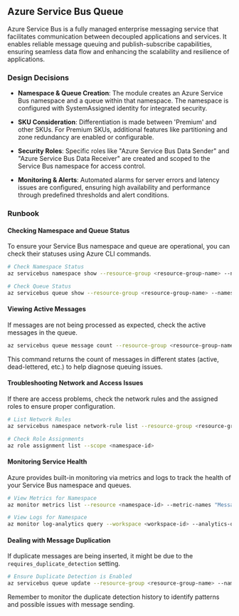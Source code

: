 ## Azure Service Bus Queue

Azure Service Bus is a fully managed enterprise messaging service that facilitates communication between decoupled applications and services. It enables reliable message queuing and publish-subscribe capabilities, ensuring seamless data flow and enhancing the scalability and resilience of applications.

### Design Decisions

- **Namespace & Queue Creation**: The module creates an Azure Service Bus namespace and a queue within that namespace. The namespace is configured with SystemAssigned identity for integrated security.
  
- **SKU Consideration**: Differentiation is made between 'Premium' and other SKUs. For Premium SKUs, additional features like partitioning and zone redundancy are enabled or configurable.
  
- **Security Roles**: Specific roles like "Azure Service Bus Data Sender" and "Azure Service Bus Data Receiver" are created and scoped to the Service Bus namespace for access control.
  
- **Monitoring & Alerts**: Automated alarms for server errors and latency issues are configured, ensuring high availability and performance through predefined thresholds and alert conditions.

### Runbook

#### Checking Namespace and Queue Status

To ensure your Service Bus namespace and queue are operational, you can check their statuses using Azure CLI commands.

```sh
# Check Namespace Status
az servicebus namespace show --resource-group <resource-group-name> --name <namespace-name> 

# Check Queue Status
az servicebus queue show --resource-group <resource-group-name> --namespace-name <namespace-name> --name <queue-name>
```

#### Viewing Active Messages

If messages are not being processed as expected, check the active messages in the queue.

```sh
az servicebus queue message count --resource-group <resource-group-name> --namespace-name <namespace-name> --queue-name <queue-name>
```

This command returns the count of messages in different states (active, dead-lettered, etc.) to help diagnose queuing issues.

#### Troubleshooting Network and Access Issues

If there are access problems, check the network rules and the assigned roles to ensure proper configuration.

```sh
# List Network Rules
az servicebus namespace network-rule list --resource-group <resource-group-name> --namespace-name <namespace-name> 

# Check Role Assignments
az role assignment list --scope <namespace-id>
```

#### Monitoring Service Health

Azure provides built-in monitoring via metrics and logs to track the health of your Service Bus namespace and queues.

```sh
# View Metrics for Namespace
az monitor metrics list --resource <namespace-id> --metric-names "Messages Count, ActiveMessages, DeadLetteredMessages"

# View Logs for Namespace
az monitor log-analytics query --workspace <workspace-id> --analytics-query "AzureDiagnostics | where ResourceId contains '<namespace-id>'"
```

#### Dealing with Message Duplication

If duplicate messages are being inserted, it might be due to the `requires_duplicate_detection` setting.

```sh
# Ensure Duplicate Detection is Enabled
az servicebus queue update --resource-group <resource-group-name> --namespace-name <namespace-name> --name <queue-name> --requires-duplicate-detection true
```

Remember to monitor the duplicate detection history to identify patterns and possible issues with message sending.



